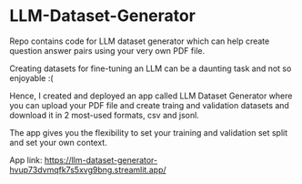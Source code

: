 # LLM-Dataset-Generator
Repo contains code for LLM dataset generator which can help create question answer pairs using your very own PDF file.

Creating datasets for fine-tuning an LLM can be a daunting task and not so enjoyable :(

Hence, I created and deployed an app called LLM Dataset Generator where you can upload your PDF file and create traing and validation datasets and download it in 2 most-used formats, csv and jsonl.

The app gives you the flexibility to set your training and validation set split and set your own context.

App link: https://llm-dataset-generator-hvup73dvmqfk7s5xvg9bng.streamlit.app/
